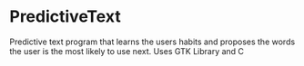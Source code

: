 # PredictiveText
Predictive text program that learns the users habits and proposes the words the user is the most likely to use next. Uses GTK Library and C
